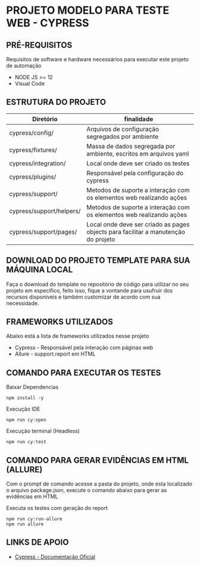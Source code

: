# PROJETO MODELO PARA TESTE WEB - CYPRESS

## PRÉ-REQUISITOS

Requisitos de software e hardware necessários para executar este projeto de automação

*   NODE JS >= 12
*   Visual Code

## ESTRUTURA DO PROJETO

| Diretório                    	| finalidade       	                                                                                        | 
|------------------------------	|---------------------------------------------------------------------------------------------------------- |
| cypress/config/			| Arquivos de configuração segregados por ambiente                                          |
| cypress/fixtures/   		| Massa de dados segregada por ambiente, escritos em arquivos yaml                    |
| cypress/integration/			| Local onde deve ser criado os testes                                                             	|
| cypress/plugins/			| Responsável pela configuração do cypress                   	|
| cypress/support/			| Metodos de suporte a interação com os elementos web realizando ações                   	| 
| cypress/support/helpers/			| Metodos de suporte a interação com os elementos web realizando ações                   	| 
| cypress/support/pages/			| Local onde deve ser criado as pages objects para facilitar a manutenção do projeto                 	| 

## DOWNLOAD DO PROJETO TEMPLATE PARA SUA MÁQUINA LOCAL

Faça o download do template no repositório de código para utilizar no seu projeto em especifico,
feito isso, fique a vontande para usufruir dos recursos disponíveis e
também customizar de acordo com sua necessidade.


## FRAMEWORKS UTILIZADOS

Abaixo está a lista de frameworks utilizados nesse projeto

* Cypress - Responsável pela interação com páginas web
* Allure - support.report em HTML

## COMANDO PARA EXECUTAR OS TESTES

Baixar Dependencias
```
npm install -y
```
Execução IDE
```
npm run cy:open
```

Execução terminal (Headless)
```
npm run cy:test
```

## COMANDO PARA GERAR EVIDÊNCIAS EM HTML (ALLURE)

Com o prompt de comando acesse a pasta do projeto, onde esta localizado o arquivo package.json, execute o comando abaixo para gerar as evidências em HTML

Executa os testes com geração do report
```
npm run cy:run-allure
npm run allure
```


## LINKS DE APOIO

* [Cypress - Documentação Oficial](https://docs.cypress.io/)